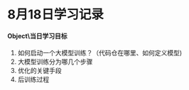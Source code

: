 # 8月18日学习记录

#### Object\当日学习目标

1. 如何启动一个大模型训练？（代码仓在哪里、如何定义模型)
2. 大模型训练分为哪几个步骤
3. 优化的关键手段
4. 后训练过程
